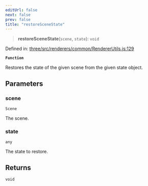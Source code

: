 ```yaml
---
editUrl: false
next: false
prev: false
title: "restoreSceneState"
---
```


> **restoreSceneState**(`scene`, `state`): `void`

Defined in: [three/src/renderers/common/RendererUtils.js:129](https://github.com/DefinitelyMaybe/three-i18n/blob/fa57b79433d1c349ffb23a78727299c8d4190136/three/src/renderers/common/RendererUtils.js#L129)

**`Function`**

Restores the state of the given scene from the given state object.

## Parameters

### scene

`Scene`

The scene.

### state

`any`

The state to restore.

## Returns

`void`
